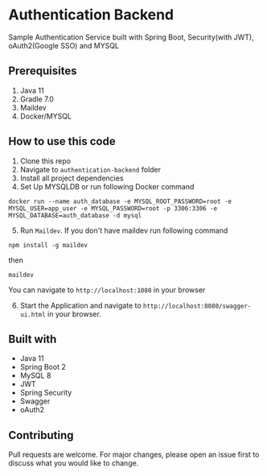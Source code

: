 # Authentication Backend
Sample Authentication Service built with Spring Boot, Security(with JWT), oAuth2(Google SSO) and MYSQL
## Prerequisites
1. Java 11
2. Gradle 7.0
3. Maildev
4. Docker/MYSQL
## How to use this code
1. Clone this repo
2. Navigate to ``authentication-backend`` folder
3. Install all project dependencies
4. Set Up MYSQLDB or run following Docker command
```
docker run --name auth_database -e MYSQL_ROOT_PASSWORD=root -e MYSQL_USER=app_user -e MYSQL_PASSWORD=root -p 3306:3306 -e MYSQL_DATABASE=auth_database -d mysql
```
5. Run ``Maildev``. If you don't have maildev run following command
```
npm install -g maildev
```
then
```
maildev
```
You can navigate to ``http://localhost:1080`` in your browser

6. Start the Application and navigate to ``http://localhost:8080/swagger-ui.html``
   in your browser.
## Built with
* Java 11
* Spring Boot 2
* MySQL 8
* JWT
* Spring Security
* Swagger
* oAuth2
## Contributing
Pull requests are welcome. For major changes, please open an issue first to discuss what you would like to change.
